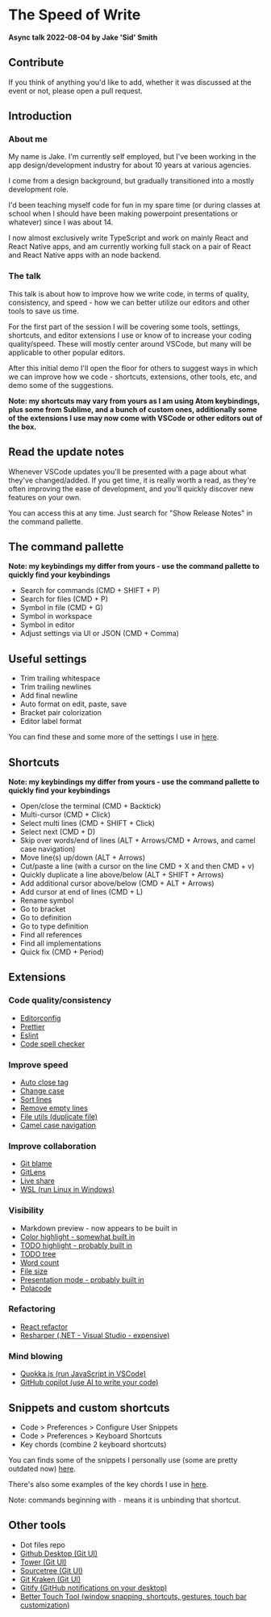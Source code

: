 # The Speed of Write

**Async talk 2022-08-04 by Jake 'Sid' Smith**

## Contribute

If you think of anything you'd like to add, whether it was discussed at the event or not, please open a pull request.

## Introduction

### About me

My name is Jake. I'm currently self employed, but I've been working in the app design/development industry for about 10 years at various agencies.

I come from a design background, but gradually transitioned into a mostly development role.

I'd been teaching myself code for fun in my spare time (or during classes at school when I should have been making powerpoint presentations or whatever) since I was about 14.

I now almost exclusively write TypeScript and work on mainly React and React Native apps, and am currently working full stack on a pair of React and React Native apps with an node backend.

### The talk

This talk is about how to improve how we write code, in terms of quality, consistency, and speed - how we can better utilize our editors and other tools to save us time.

For the first part of the session I will be covering some tools, settings, shortcuts, and editor extensions I use or know of to increase your coding quality/speed. These will mostly center around VSCode, but many will be applicable to other popular editors.

After this initial demo I'll open the floor for others to suggest ways in which we can improve how we code - shortcuts, extensions, other tools, etc, and demo some of the suggestions.

**Note: my shortcuts may vary from yours as I am using Atom keybindings, plus some from Sublime, and a bunch of custom ones, additionally some of the extensions I use may now come with VSCode or other editors out of the box.**

## Read the update notes

Whenever VSCode updates you'll be presented with a page about what they've changed/added. If you get time, it is really worth a read, as they're often improving the ease of development, and you'll quickly discover new features on your own.

You can access this at any time. Just search for "Show Release Notes" in the command pallette.

## The command pallette

**Note: my keybindings my differ from yours - use the command pallette to quickly find your keybindings**

- Search for commands (CMD + SHIFT + P)
- Search for files (CMD + P)
- Symbol in file (CMD + G)
- Symbol in workspace
- Symbol in editor
- Adjust settings via UI or JSON (CMD + Comma)

## Useful settings

- Trim trailing whitespace
- Trim trailing newlines
- Add final newline
- Auto format on edit, paste, save
- Bracket pair colorization
- Editor label format

You can find these and some more of the settings I use in [here](vscode/settings.json).

## Shortcuts

**Note: my keybindings my differ from yours - use the command pallette to quickly find your keybindings**

- Open/close the terminal (CMD + Backtick)
- Multi-cursor (CMD + Click)
- Select multi lines (CMD + SHIFT + Click)
- Select next (CMD + D)
- Skip over words/end of lines (ALT + Arrows/CMD + Arrows, and camel case navigation)
- Move line(s) up/down (ALT + Arrows)
- Cut/paste a line (with a cursor on the line CMD + X and then CMD + v)
- Quickly duplicate a line above/below (ALT + SHIFT + Arrows)
- Add additional cursor above/below (CMD + ALT + Arrows)
- Add cursor at end of lines (CMD + L)
- Rename symbol
- Go to bracket
- Go to definition
- Go to type definition
- Find all references
- Find all implementations
- Quick fix (CMD + Period)

## Extensions

### Code quality/consistency

- [Editorconfig](https://marketplace.visualstudio.com/items?itemName=EditorConfig.EditorConfig)
- [Prettier](https://marketplace.visualstudio.com/items?itemName=esbenp.prettier-vscode)
- [Eslint](https://marketplace.visualstudio.com/items?itemName=dbaeumer.vscode-eslint)
- [Code spell checker](https://marketplace.visualstudio.com/items?itemName=streetsidesoftware.code-spell-checker)

### Improve speed

- [Auto close tag](https://marketplace.visualstudio.com/items?itemName=formulahendry.auto-close-tag)
- [Change case](https://marketplace.visualstudio.com/items?itemName=wmaurer.change-case)
- [Sort lines](https://marketplace.visualstudio.com/items?itemName=Tyriar.sort-lines)
- [Remove empty lines](https://marketplace.visualstudio.com/items?itemName=usernamehw.remove-empty-lines)
- [File utils (duplicate file)](https://marketplace.visualstudio.com/items?itemName=sleistner.vscode-fileutils)
- [Camel case navigation](https://marketplace.visualstudio.com/items?itemName=wmaurer.change-case)

### Improve collaboration

- [Git blame](https://marketplace.visualstudio.com/items?itemName=waderyan.gitblame)
- [GitLens](https://marketplace.visualstudio.com/items?itemName=eamodio.gitlens)
- [Live share](https://marketplace.visualstudio.com/items?itemName=ms-vsliveshare.vsliveshare)
- [WSL (run Linux in Windows)](https://marketplace.visualstudio.com/items?itemName=ms-vscode-remote.remote-wsl)

### Visibility

- Markdown preview - now appears to be built in
- [Color highlight - somewhat built in](https://marketplace.visualstudio.com/items?itemName=naumovs.color-highlight)
- [TODO highlight - probably built in](https://marketplace.visualstudio.com/items?itemName=wayou.vscode-todo-highlight)
- [TODO tree](https://marketplace.visualstudio.com/items?itemName=Gruntfuggly.todo-tree)
- [Word count](https://marketplace.visualstudio.com/items?itemName=rido3.wordcount)
- [File size](https://marketplace.visualstudio.com/items?itemName=zh9528.file-size)
- [Presentation mode - probably built in](https://marketplace.visualstudio.com/items?itemName=jspolancor.presentationmode)
- [Polacode](https://marketplace.visualstudio.com/items?itemName=pnp.polacode)

### Refactoring

- [React refactor](https://marketplace.visualstudio.com/items?itemName=iceworks-team.iceworks-refactor)
- [Resharper (.NET - Visual Studio - expensive)](https://www.jetbrains.com/resharper/)

### Mind blowing

- [Quokka.js (run JavaScript in VSCode)](https://marketplace.visualstudio.com/items?itemName=WallabyJs.quokka-vscode)
- [GitHub copilot (use AI to write your code)](https://marketplace.visualstudio.com/items?itemName=GitHub.copilot)

## Snippets and custom shortcuts

- Code > Preferences > Configure User Snippets
- Code > Preferences > Keyboard Shortcuts
- Key chords (combine 2 keyboard shortcuts)

You can finds some of the snippets I personally use (some are pretty outdated now) [here](vscode/snippets/).

There's also some examples of the key chords I use in [here](vscode/keybindings.json).

Note: commands beginning with `-` means it is unbinding that shortcut.

## Other tools

- Dot files repo
- [Github Desktop (Git UI)](https://desktop.github.com/)
- [Tower (Git UI)](https://www.git-tower.com/mac)
- [Sourcetree (Git UI)](https://www.sourcetreeapp.com/)
- [Git Kraken (Git UI)](https://www.gitkraken.com/)
- [Gitify (GitHub notifications on your desktop)](https://www.gitify.io/)
- [Better Touch Tool (window snapping, shortcuts, gestures, touch bar customization)](https://folivora.ai/)
